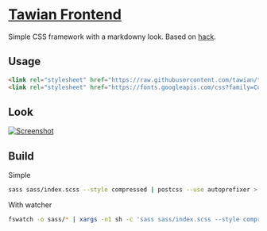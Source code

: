 # [Tawian Frontend](http://tawian.io/tawian-frontend/)

Simple CSS framework with a markdowny look. Based on [hack](https://github.com/egoist/hack).


## Usage

```html
<link rel="stylesheet" href="https://raw.githubusercontent.com/tawian/tawian-frontend/master/style.css">
<link rel="stylesheet" href="https://fonts.googleapis.com/css?family=Cousine:400,400i,700,700i">
```


## Look

[![Screenshot](https://raw.githubusercontent.com/tawian/tawian-frontend/master/screenshot.png)](http://tawian.io/tawian-frontend/)


## Build

Simple

```sh
sass sass/index.scss --style compressed | postcss --use autoprefixer > css/style.css
```

With watcher

```sh
fswatch -o sass/* | xargs -n1 sh -c 'sass sass/index.scss --style compressed | postcss --use autoprefixer > css/style.css'
```
